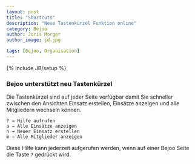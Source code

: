 ```yaml
---
layout: post
title: "Shortcuts"
description: "Neue Tastenkürzel Funktion online"
category: Bejoo
author: Joris Morger
author_image: jd.jpg

tags: [Bejoo, Organisation]
---
```

{% include JB/setup %}

### Bejoo unterstützt neu Tastenkürzel

Die Tastenkürzel sind auf jeder Seite verfügbar damit Sie schneller zwischen den Ansichten Einsatz erstellen, Einsätze anzeigen und alle Mitgliedern wechseln können.

	? → Hilfe aufrufen
	a → Alle Einsätze anzeigen
	n → Neuer Einsatz erstellen
	m → Alle Mitglieder anzeigen

Diese Hilfe kann jederzeit aufgerufen werden, wenn auf einer Bejoo Seite die Taste `?` gedrückt wird.

